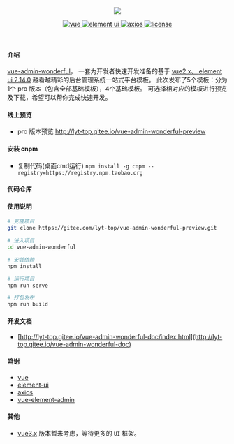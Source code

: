 <div align="center">
	<img src="https://gitee.com/lyt-top/vue-admin-wonderful-images/raw/master/md-logo.svg">
	<p align="center">
	    <a href="https://cn.vuejs.org/">
	        <img src="https://img.shields.io/badge/vue.js-2.6.11-green" alt="vue">
	    </a>
	    <a href="https://element.eleme.cn/#/zh-CN">
	        <img src="https://img.shields.io/badge/element ui-2.14.0-informational" alt="element ui">
	    </a>
		<a href="https://www.npmjs.com/package/axios">
		    <img src="https://img.shields.io/badge/axios-0.19.2-orange" alt="axios">
		</a>
		<a href="https://element.eleme.cn/#/zh-CN">
		    <img src="https://img.shields.io/badge/license-MIT-success" alt="license">
		</a>
	</p>
	<p>&nbsp;</p>
</div>

#### 介绍
<a href="http://lyt-top.gitee.io/vue-admin-wonderful-preview" target="_blank">vue-admin-wonderful</a>，
一套为开发者快速开发准备的基于 <a href="https://cn.vuejs.org/" target="_blank">vue2.x、 </a>
<a href="https://element.eleme.cn/#/zh-CN" target="_blank">element ui 2.14.0</a> 越看越精彩的后台管理系统一站式平台模板。
此次发布了5个模板：分为1个 pro 版本（包含全部基础模板），4个基础模板。
可选择相对应的模板进行预览及下载，希望可以帮你完成快速开发。

#### 线上预览
+ pro 版本预览 <a href="http://lyt-top.gitee.io/vue-admin-wonderful-preview" target="_blank">http://lyt-top.gitee.io/vue-admin-wonderful-preview</a>

#### 安装 cnpm
+ 复制代码(桌面cmd运行) `npm install -g cnpm --registry=https://registry.npm.taobao.org`

#### 代码仓库

#### 使用说明
```bash
# 克隆项目
git clone https://gitee.com/lyt-top/vue-admin-wonderful-preview.git

# 进入项目
cd vue-admin-wonderful

# 安装依赖
npm install

# 运行项目
npm run serve

# 打包发布
npm run build
```

#### 开发文档
+ [http://lyt-top.gitee.io/vue-admin-wonderful-doc/index.html](http://lyt-top.gitee.io/vue-admin-wonderful-doc)

#### 鸣谢
+  [vue](https://github.com/vuejs/vue)
+  [element-ui](https://github.com/ElemeFE/element)
+  [axios](https://github.com/axios/axios)
+  [vue-element-admin](https://github.com/PanJiaChen/vue-element-admin)

#### 其他
+ [vue3.x](https://v3.vuejs.org/guide/introduction.html) 版本暂未考虑，等待更多的 `UI` 框架。